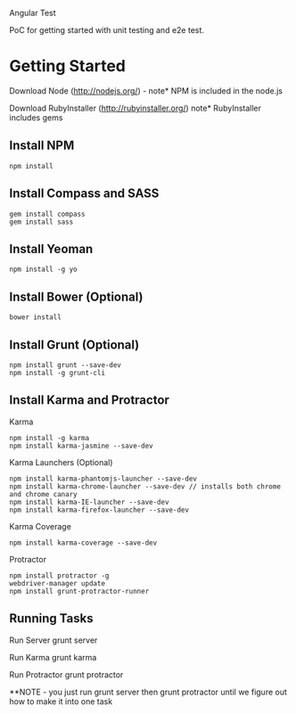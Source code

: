 Angular Test

PoC for getting started with unit testing and e2e test.

Getting Started
===============

Download Node (<http://nodejs.org/>) - note\* NPM is included in the node.js

Download RubyInstaller (<http://rubyinstaller.org/>) note\* RubyInstaller includes gems

Install NPM
------------

    npm install

Install Compass and SASS
------------

    gem install compass
    gem install sass

Install Yeoman
------------

    npm install -g yo

Install Bower (Optional)
------------

    bower install

Install Grunt (Optional)
------------

    npm install grunt --save-dev
    npm install -g grunt-cli

Install Karma and Protractor
------------

Karma

    npm install -g karma
    npm install karma-jasmine --save-dev

Karma Launchers (Optional)

    npm install karma-phantomjs-launcher --save-dev
    npm install karma-chrome-launcher --save-dev // installs both chrome and chrome canary
    npm install karma-IE-launcher --save-dev
    npm install karma-firefox-launcher --save-dev

Karma Coverage

    npm install karma-coverage --save-dev

Protractor

    npm install protractor -g
    webdriver-manager update
    npm install grunt-protractor-runner

Running Tasks
------------

Run Server
    grunt server

Run Karma
    grunt karma

Run Protractor
    grunt protractor

**NOTE - you just run grunt server then grunt protractor until we figure out how to make it into one task